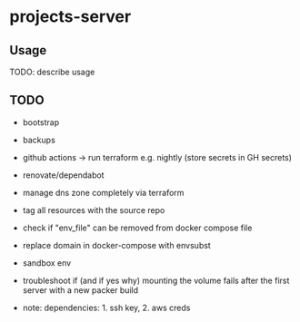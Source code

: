 # projects-server

## Usage

TODO: describe usage

## TODO

- bootstrap
- backups
- github actions -> run terraform e.g. nightly (store secrets in GH secrets)
- renovate/dependabot
- manage dns zone completely via terraform
- tag all resources with the source repo
- check if "env_file" can be removed from docker compose file
- replace domain in docker-compose with envsubst
- sandbox env
- troubleshoot if (and if yes why) mounting the volume fails after the first server with a new packer build

- note: dependencies: 1. ssh key, 2. aws creds
